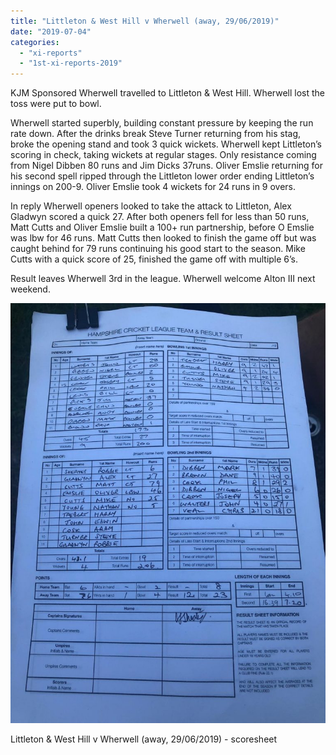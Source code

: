 ```yaml
---
title: "Littleton & West Hill v Wherwell (away, 29/06/2019)"
date: "2019-07-04"
categories: 
  - "xi-reports"
  - "1st-xi-reports-2019"
---
```


KJM Sponsored Wherwell travelled to Littleton & West Hill. Wherwell lost the toss were put to bowl.

Wherwell started superbly, building constant pressure by keeping the run rate down. After the drinks break Steve Turner returning from his stag, broke the opening stand and took 3 quick wickets. Wherwell kept Littleton’s scoring in check, taking wickets at regular stages. Only resistance coming from Nigel Dibben 80 runs and Jim Dicks 37runs. Oliver Emslie returning for his second spell ripped through the Littleton lower order ending Littleton’s innings on 200-9. Oliver Emslie took 4 wickets for 24 runs in 9 overs.

In reply Wherwell openers looked to take the attack to Littleton, Alex Gladwyn scored a quick 27. After both openers fell for less than 50 runs, Matt Cutts and Oliver Emslie built a 100+ run partnership, before O Emslie was lbw for 46 runs. Matt Cutts then looked to finish the game off but was caught behind for 79 runs continuing his good start to the season. Mike Cutts with a quick score of 25, finished the game off with multiple 6’s.

Result leaves Wherwell 3rd in the league. Wherwell welcome Alton III next weekend.

![](images/20190629-Littleton-and-Westhill-768x1024.jpeg)

Littleton & West Hill v Wherwell (away, 29/06/2019) - scoresheet

